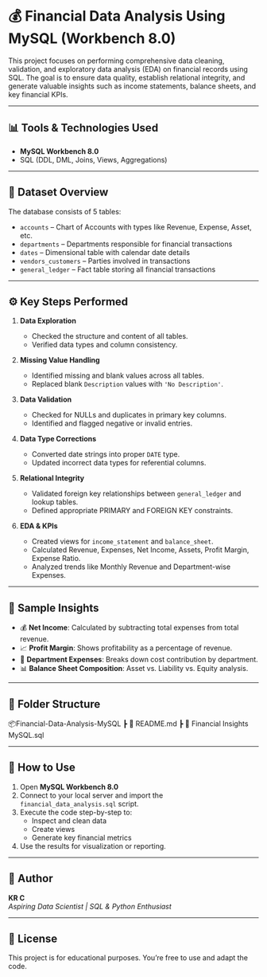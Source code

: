 # 💰 Financial Data Analysis Using MySQL (Workbench 8.0)

This project focuses on performing comprehensive data cleaning, validation, and exploratory data analysis (EDA) on financial records using SQL. The goal is to ensure data quality, establish relational integrity, and generate valuable insights such as income statements, balance sheets, and key financial KPIs.

---

## 📊 Tools & Technologies Used

- **MySQL Workbench 8.0**
- SQL (DDL, DML, Joins, Views, Aggregations)

---

## 📂 Dataset Overview

The database consists of 5 tables:

- `accounts` – Chart of Accounts with types like Revenue, Expense, Asset, etc.
- `departments` – Departments responsible for financial transactions
- `dates` – Dimensional table with calendar date details
- `vendors_customers` – Parties involved in transactions
- `general_ledger` – Fact table storing all financial transactions

---

## ⚙️ Key Steps Performed

1. **Data Exploration**
   - Checked the structure and content of all tables.
   - Verified data types and column consistency.

2. **Missing Value Handling**
   - Identified missing and blank values across all tables.
   - Replaced blank `Description` values with `'No Description'`.

3. **Data Validation**
   - Checked for NULLs and duplicates in primary key columns.
   - Identified and flagged negative or invalid entries.

4. **Data Type Corrections**
   - Converted date strings into proper `DATE` type.
   - Updated incorrect data types for referential columns.

5. **Relational Integrity**
   - Validated foreign key relationships between `general_ledger` and lookup tables.
   - Defined appropriate PRIMARY and FOREIGN KEY constraints.

6. **EDA & KPIs**
   - Created views for `income_statement` and `balance_sheet`.
   - Calculated Revenue, Expenses, Net Income, Assets, Profit Margin, Expense Ratio.
   - Analyzed trends like Monthly Revenue and Department-wise Expenses.

---

## 📌 Sample Insights

- 💰 **Net Income**: Calculated by subtracting total expenses from total revenue.
- 📈 **Profit Margin**: Shows profitability as a percentage of revenue.
- 🏢 **Department Expenses**: Breaks down cost contribution by department.
- 📊 **Balance Sheet Composition**: Asset vs. Liability vs. Equity analysis.

---

## 📁 Folder Structure

📦Financial-Data-Analysis-MySQL
┣ 📄 README.md
┣ 📄 Financial Insights MySQL.sql

---

## 📎 How to Use

1. Open **MySQL Workbench 8.0**
2. Connect to your local server and import the `financial_data_analysis.sql` script.
3. Execute the code step-by-step to:
   - Inspect and clean data
   - Create views
   - Generate key financial metrics
4. Use the results for visualization or reporting.

---

## 🔗 Author

**KR C**  
_Aspiring Data Scientist | SQL & Python Enthusiast_

---

## 📌 License

This project is for educational purposes. You’re free to use and adapt the code.

